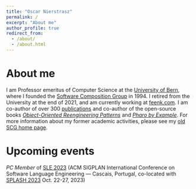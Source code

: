 ```yaml
---
title: "Oscar Nierstrasz"
permalink: /
excerpt: "About me"
author_profile: true
redirect_from: 
  - /about/
  - /about.html
---
```

# About me

I am Professor emeritus of Computer Science at the [University of Bern](http://www.unibe.ch/index_eng.html), where I founded the [Software Composition Group](https://scg.unibe.ch) in 1994.
I retired from the University at the end of 2021, and am currently working at [feenk.com](https://feenk.com/about/).
I am co-author of over 300 [publications](/publications) and co-author of the open-source books *[Object-Oriented Reengineering Patterns](https://scg.unibe.ch/assets/download/oorp/)* and *[Pharo by Example](http://books.pharo.org)*.
For more information about my former academic activities, please see my [old SCG home page](https://scg.unibe.ch/legacy/oscar).

# Upcoming events

*PC Member* of [SLE 2023](https://www.sleconf.org/2023/) (ACM SIGPLAN International Conference on Software Language Engineering &mdash; Cascais, Portugal, co-located with [SPLASH 2023](https://2023.splashcon.org) Oct. 22-27, 2023)
